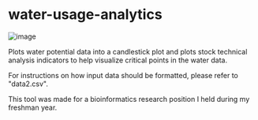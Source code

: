 # water-usage-analytics

![image](https://pasteboard.co/IK1IhDM.png)

Plots water potential data into a candlestick plot and plots stock technical analysis indicators to help visualize critical points in the water data.

For instructions on how input data should be formatted, please refer to "data2.csv".

This tool was made for a bioinformatics research position I held during my freshman year.
